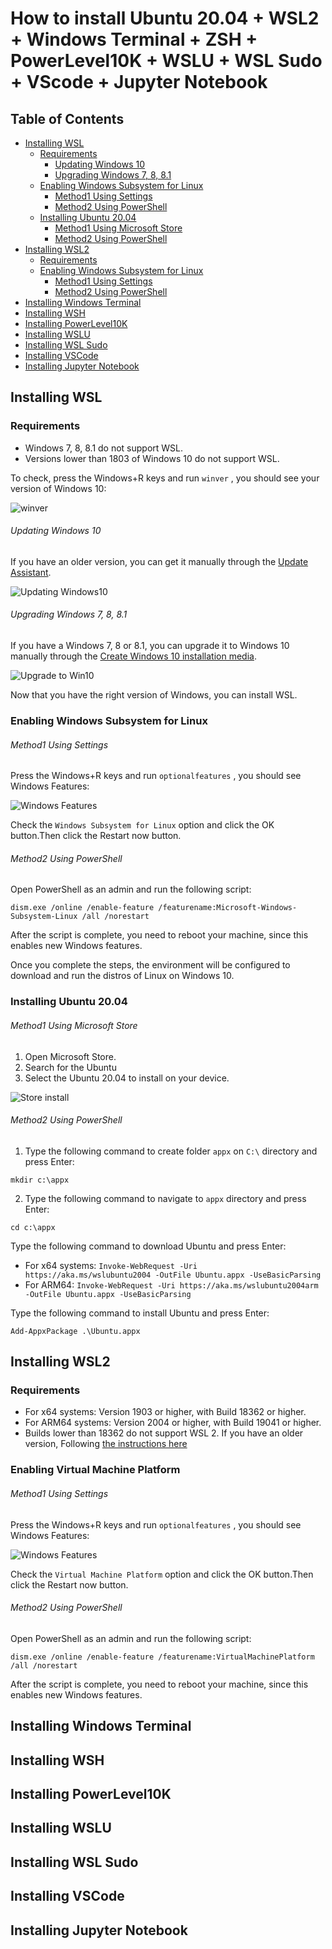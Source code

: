 # How to install Ubuntu 20.04 + WSL2 + Windows Terminal + ZSH + PowerLevel10K + WSLU + WSL Sudo + VScode + Jupyter Notebook
## Table of Contents
- [Installing WSL](#Installing-WSL)
  - [Requirements](#Requirements)
    - [Updating Windows 10](#Updating-Windows-10)
    - [Upgrading Windows 7, 8, 8.1](#upgrading-windows-7-8-81)
  - [Enabling Windows Subsystem for Linux](#Enabling-Windows-Subsystem-for-Linux)
    - [Method1 Using Settings](#Method1-Using-Settings)
    - [Method2 Using PowerShell](#Method2-Using-PowerShell)
  - [Installing Ubuntu 20.04](#installing-ubuntu-2004)
    - [Method1 Using Microsoft Store](#method1-using-microsoft-store)
    - [Method2 Using PowerShell](#Method2-using-powershell-1)
- [Installing WSL2](#Installing-WSL2)
  - [Requirements](#Requirements-1)
  - [Enabling Windows Subsystem for Linux](#Enabling-Windows-Subsystem-for-Linux)
    - [Method1 Using Settings](#Method1-Using-Settings)
    - [Method2 Using PowerShell](#Method2-Using-PowerShell)
- [Installing Windows Terminal](#Installing-Windows-Terminal)
- [Installing WSH](#Installing-WSH)
- [Installing PowerLevel10K](#Installing-PowerLevel10K)
- [Installing WSLU](#Installing-WSLU)
- [Installing WSL Sudo](#Installing-WSL-Sudo)
- [Installing VSCode](#Installing-VSCode)
- [Installing Jupyter Notebook](#Installing-Jupyter-Notebook)

## Installing WSL
### Requirements
- Windows 7, 8, 8.1 do not support WSL. 
- Versions lower than 1803 of Windows 10 do not support WSL.

To check, press the Windows+R keys and run `winver` , you should see your version of Windows 10:

![winver](https://raw.githubusercontent.com/malekifar/wsl/main/screenshots/winver.jpg)
###### Updating Windows 10
If you have an older version, you can get it manually through the [Update Assistant](https://www.microsoft.com/en-us/software-download/windows10).

![Updating Windows10](https://raw.githubusercontent.com/malekifar/wsl/main/screenshots/Update%20Build.jpg)
###### Upgrading Windows 7, 8, 8.1
If you have a Windows 7, 8 or 8.1, you can upgrade it to Windows 10 manually through the [Create Windows 10 installation media](https://www.microsoft.com/en-us/software-download/windows10).

![Upgrade to Win10](https://raw.githubusercontent.com/malekifar/wsl/main/screenshots/Upgrade%20to%20Win10.jpg)

Now that you have the right version of Windows, you can install WSL.
### Enabling Windows Subsystem for Linux
###### Method1 Using Settings
Press the Windows+R keys and run `optionalfeatures` , you should see Windows Features:

![Windows Features](https://raw.githubusercontent.com/malekifar/wsl/main/screenshots/Windows_Features.webp)

Check the `Windows Subsystem for Linux` option and click the OK button.Then click the Restart now button.
###### Method2 Using PowerShell
Open PowerShell as an admin and run the following script:

`dism.exe /online /enable-feature /featurename:Microsoft-Windows-Subsystem-Linux /all /norestart`

After the script is complete, you need to reboot your machine, since this enables new Windows features.

Once you complete the steps, the environment will be configured to download and run the distros of Linux on Windows 10.
### Installing Ubuntu 20.04
###### Method1 Using Microsoft Store
1. Open Microsoft Store.
2. Search for the Ubuntu
3. Select the Ubuntu 20.04 to install on your device.

![Store install](https://raw.githubusercontent.com/malekifar/wsl/main/screenshots/Store%20install.jpg)
###### Method2 Using PowerShell
1. Type the following command to create folder `appx` on `C:\` directory and press Enter:

`mkdir c:\appx`

2. Type the following command to navigate to `appx` directory and press Enter:

`cd c:\appx`

Type the following command to download Ubuntu and press Enter:
- For x64 systems:
`Invoke-WebRequest -Uri https://aka.ms/wslubuntu2004 -OutFile Ubuntu.appx -UseBasicParsing`
- For ARM64: 
`Invoke-WebRequest -Uri https://aka.ms/wslubuntu2004arm -OutFile Ubuntu.appx -UseBasicParsing`

Type the following command to install Ubuntu and press Enter:

`Add-AppxPackage .\Ubuntu.appx`
## Installing WSL2
### Requirements
- For x64 systems: Version 1903 or higher, with Build 18362 or higher.
- For ARM64 systems: Version 2004 or higher, with Build 19041 or higher.
- Builds lower than 18362 do not support WSL 2.
If you have an older version, Following [the instructions here](#Updating-Windows-10)
### Enabling Virtual Machine Platform
###### Method1 Using Settings
Press the Windows+R keys and run `optionalfeatures` , you should see Windows Features:

![Windows Features](https://raw.githubusercontent.com/malekifar/wsl/main/screenshots/Windows_Features.webp)

Check the `Virtual Machine Platform` option and click the OK button.Then click the Restart now button.
###### Method2 Using PowerShell
Open PowerShell as an admin and run the following script:

`dism.exe /online /enable-feature /featurename:VirtualMachinePlatform /all /norestart`

After the script is complete, you need to reboot your machine, since this enables new Windows features.


## Installing Windows Terminal
## Installing WSH
## Installing PowerLevel10K
## Installing WSLU
## Installing WSL Sudo
## Installing VSCode
## Installing Jupyter Notebook
